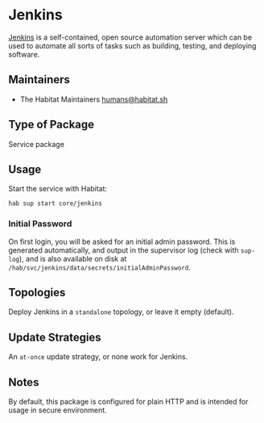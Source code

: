 # Jenkins

[Jenkins][jenkins] is a self-contained, open source automation server which can be used to automate all sorts of tasks such as building, testing, and deploying software.

## Maintainers

* The Habitat Maintainers <humans@habitat.sh>

## Type of Package

Service package

## Usage

Start the service with Habitat:

```
hab sup start core/jenkins
```

### Initial Password

On first login, you will be asked for an initial admin password. This is generated automatically, and output in the supervisor log (check with `sup-log`), and is also available on disk at `/hab/svc/jenkins/data/secrets/initialAdminPassword`.

## Topologies

Deploy Jenkins in a `standalone` topology, or leave it empty (default).

## Update Strategies

An `at-once` update strategy, or none work for Jenkins.

## Notes

By default, this package is configured for plain HTTP and is intended for usage in secure environment.

[jenkins]: https://jenkins.io
